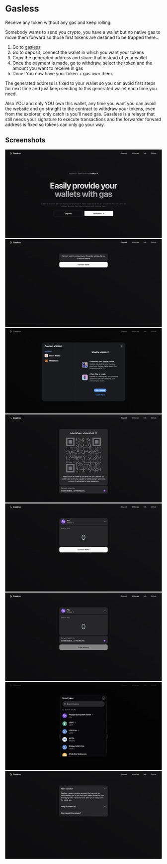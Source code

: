 
# Gasless

Receive any token without any gas and keep rolling.

Somebody wants to send you crypto, you have a wallet but no native gas to move them forward so those first tokens are destined to be trapped there...

1. Go to [gasless](https://gassless-opal.vercel.app)
2. Go to deposit, connect the wallet in which you want your tokens
3. Copy the generated address and share that instead of your wallet
4. Once the payment is made, go to withdraw, select the token and the amount you want to receive in gas
5. Done! You now have your token + gas own them. 

The generated address is fixed to your wallet so you can avoid first steps for next time and just keep sending to this generated wallet each time you need.

Also YOU and only YOU own this wallet, any time you want you can avoid the website and go straight to the contract to withdraw your tokens, even from the explorer, only catch is you'll need gas. Gassless is a relayer that still needs your signature to execute transactions and the forwarder forward address is fixed so tokens can only go your way.

## Screenshots

![](./assets/landing.png)
![](./assets/deposit-not-connected.png)
![](./assets/deposit-connect-wallet.png)
![](./assets/deposit-connected.png)
![](./assets/withdraw-not-connected.png)
![](./assets/withdraw-connected.png)
![](./assets/withdraw-select-token.png)
![](./assets/info.png)

